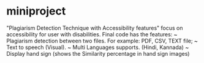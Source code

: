 # miniproject
"Plagiarism Detection Technique with Accessibility features"
focus on accessibility for user with disabilities.
Final code has the features:
~ Plagiarism detection between two files. For example:  PDF, CSV, TEXT file;
~ Text to speech (Visual).
~ Multi Languages supports. (Hindi, Kannada)
~ Display hand sign (shows the Similarity percentage in hand sign images)
